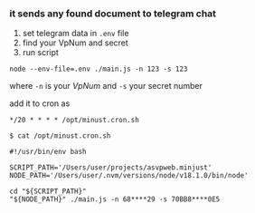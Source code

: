 ### it sends any found document to telegram chat

1. set telegram data in `.env` file
2. find your VpNum and secret
3. run script 
```
node --env-file=.env ./main.js -n 123 -s 123
```
where `-n` is your *VpNum*
and `-s` your secret number


add it to cron as
```
*/20 * * * * /opt/minust.cron.sh
```



`$ cat /opt/minust.cron.sh`
```shell
#!/usr/bin/env bash

SCRIPT_PATH='/Users/user/projects/asvpweb.minjust'
NODE_PATH='/Users/user/.nvm/versions/node/v18.1.0/bin/node'

cd "${SCRIPT_PATH}"
"${NODE_PATH}" ./main.js -n 68****29 -s 70ВВ8****0Е5
```

